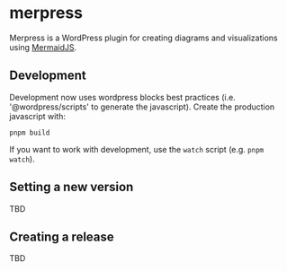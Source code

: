 # merpress

Merpress is a WordPress plugin for creating diagrams and visualizations using [MermaidJS](https://mermaid-js.github.io/mermaid/).

## Development

Development now uses wordpress blocks best practices (i.e. '@wordpress/scripts'
to generate the javascript).  Create the production javascript with:

```
pnpm build
```

If you want to work with development, use the `watch` script (e.g. `pnpm
watch`).

## Setting a new version
TBD

## Creating a release
TBD
